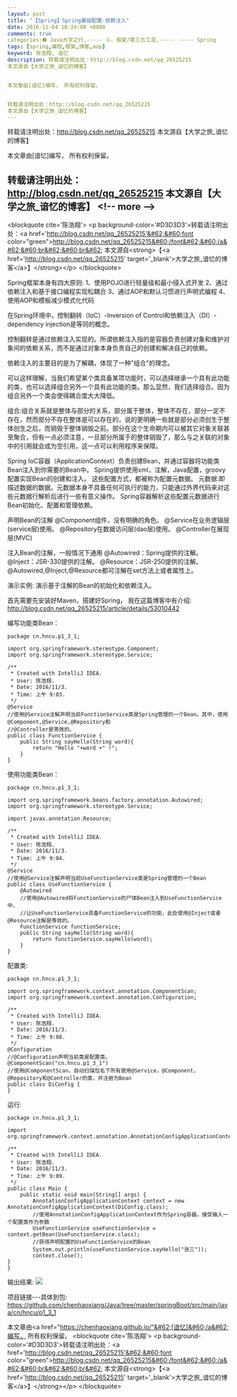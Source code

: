 ```yaml
---
layout: post
title: "【Spring】Spring基础配置-依赖注入"
date: 2016-11-04 10:24:08 +0800
comments: true
categories:❷ Java大学之行,----- ⑥、框架/第三方工具,----- ----- Spring
tags: [spring,编程,框架,博客,aop]
keyword: 陈浩翔, 谙忆
description: 转载请注明出处：http://blog.csdn.net/qq_26525215
本文源自【大学之旅_谙忆的博客】


本文章由[谙忆]编写， 所有权利保留。 


转载请注明出处：http://blog.csdn.net/qq_26525215
本文源自【大学之旅_谙忆的博客】 
---
```



转载请注明出处：http://blog.csdn.net/qq_26525215
本文源自【大学之旅_谙忆的博客】


本文章由[谙忆]编写， 所有权利保留。 


转载请注明出处：http://blog.csdn.net/qq_26525215
本文源自【大学之旅_谙忆的博客】
&#60;!-- more --&#62;
----------

&#60;blockquote cite='陈浩翔'&#62;
&#60;p background-color='#D3D3D3'&#62;转载请注明出处：&#60;a href='http://blog.csdn.net/qq_26525215'&#62;&#60;font color="green"&#62;http://blog.csdn.net/qq_26525215&#60;/font&#62;&#60;/a&#62;&#60;br&#62;&#60;br&#62;
本文源自&#60;strong&#62;【&#60;a href='http://blog.csdn.net/qq_26525215' target='_blank'&#62;大学之旅_谙忆的博客&#60;/a&#62;】&#60;/strong&#62;&#60;/p&#62;
&#60;/blockquote&#62;

Spring框架本身有四大原则:
1、使用POJO进行轻量级和最小侵入式开发
2、通过依赖注入和基于接口编程实现松耦合
3、通过AOP和默认习惯进行声明式编程
4、使用AOP和模板减少模式化代码

在Spring环境中，控制翻转（IoC）-Inversion of Control和依赖注入（DI）-dependency injection是等同的概念。

控制翻转是通过依赖注入实现的。所谓依赖注入指的是容器负责创建对象和维护对象间的依赖关系，而不是通过对象本身负责自己的创建和解决自己的依赖。

依赖注入的主要目的是为了解耦，体现了一种"组合"的理念。

可以这样理解，当我们希望某个类具备某项功能时，可以选择继承一个具有此功能的类，也可以选择组合另外一个具有此功能的类。那么显然，我们选择组合。因为组合另外一个类会使得耦合度大大降低。

组合:组合关系就是整体与部分的关系，部分属于整体，整体不存在，部分一定不存在，然而部分不存在整体是可以存在的，说的更明确一些就是部分必须创生于整体创生之后，而销毁于整体销毁之前。部分在这个生命期内可以被其它对象关联甚至聚合，但有一点必须注意，一旦部分所属于的整体销毁了，那么与之关联的对象中的引用就会成为空引用，这一点可以利用程序来保障。


Spring IoC容器（ApplicationContext）负责创建Bean，并通过容器将功能类Bean注入到你需要的Bean中。
Spring提供使用xml，注解，Java配置，groovy配置实现Bean的创建和注入。
这些配置方式，都被称为配置元数据。
元数据:即描述数据的数据。元数据本身不具备任何可执行的能力，只能通过外界代码来对这些元数据行解析后进行一些有意义操作。
Spring容器解析这些配置元数据进行Bean初始化、配置和管理依赖。

声明Bean的注解
	@Component组件，没有明确的角色。
	@Service在业务逻辑层(service层)使用。
	@Repository在数据访问层(dao层)使用。
	@Controller在展现层(MVC)
	
注入Bean的注解，一般情况下通用
	@Autowired：Spring提供的注解。
	@Inject：JSR-330提供的注解。
	@Resource：JSR-250提供的注解。
@Autowired,@Inject,@Resource都可注解在set方法上或者属性上。

演示实例:
演示基于注解的Bean的初始化和依赖注入。

首先需要先安装好Maven，搭建好Spring，
我在这篇博客中有介绍:
http://blog.csdn.net/qq_26525215/article/details/53010442

编写功能类Bean：
```
package cn.hncu.p1_3_1;

import org.springframework.stereotype.Component;
import org.springframework.stereotype.Service;

/**
 * Created with IntelliJ IDEA.
 * User: 陈浩翔.
 * Date: 2016/11/3.
 * Time: 上午 9:03.
 */
@Service
//使用@Service注解声明当前FunctionService类是Spring管理的一个Bean。其中，使用@Component,@Service,@Repository和
//@Controller是等效的。
public class FunctionService {
    public String sayHello(String word){
        return "Hello "+word +" !";
    }
}
```


使用功能类Bean：
```
package cn.hncu.p1_3_1;

import org.springframework.beans.factory.annotation.Autowired;
import org.springframework.stereotype.Service;

import javax.annotation.Resource;

/**
 * Created with IntelliJ IDEA.
 * User: 陈浩翔.
 * Date: 2016/11/3.
 * Time: 上午 9:04.
 */
@Service
//使用@Service注解声明当前UseFunctionService类是Spring管理的一个Bean
public class UseFunctionService {
    @Autowired
    //使用@Autowired将FunctionService的尸体Bean注入到UseFunctionService中，
    //让UseFunctionService具备FunctionService的功能，此处使用@Inject或者@Resource注解是等效的。
    FunctionService functionService;
    public String sayHello(String word){
        return functionService.sayHello(word);
    }
}

```


配置类:

```
package cn.hncu.p1_3_1;

import org.springframework.context.annotation.ComponentScan;
import org.springframework.context.annotation.Configuration;

/**
 * Created with IntelliJ IDEA.
 * User: 陈浩翔.
 * Date: 2016/11/3.
 * Time: 上午 9:08.
 */
@Configuration
//@Configuration声明当前类是配置类。
@ComponentScan("cn.hncu.p1_3_1")
//使用@ComponentScan，自动扫描包名下所有使用@Service，@Component，@Repository和@Controller的类，并注册为Bean
public class DiConfig {
}

```

运行:

```
package cn.hncu.p1_3_1;

import org.springframework.context.annotation.AnnotationConfigApplicationContext;

/**
 * Created with IntelliJ IDEA.
 * User: 陈浩翔.
 * Date: 2016/11/3.
 * Time: 上午 9:09.
 */
public class Main {
    public static void main(String[] args) {
        AnnotationConfigApplicationContext context = new AnnotationConfigApplicationContext(DiConfig.class);
        //使用AnnotationConfigApplicationContext作为Spring容器，接受输入一个配置类作为参数
        UseFunctionService useFunctionService = context.getBean(UseFunctionService.class);
        //获得声明配置的UseFunctionService的Bean
        System.out.println(useFunctionService.sayHello("张三"));
        context.close();
}
}

```

输出结果:
![](http://img.blog.csdn.net/20161104213807840)


项目链接---具体到包:
https://github.com/chenhaoxiang/Java/tree/master/springBoot/src/main/java/cn/hncu/p1_3_1

本文章由&#60;a href="https://chenhaoxiang.github.io/"&#62;[谙忆]&#60;/a&#62;编写， 所有权利保留。 
&#60;blockquote cite='陈浩翔'&#62;
&#60;p background-color='#D3D3D3'&#62;转载请注明出处：&#60;a href='http://blog.csdn.net/qq_26525215'&#62;&#60;font color="green"&#62;http://blog.csdn.net/qq_26525215&#60;/font&#62;&#60;/a&#62;&#60;br&#62;&#60;br&#62;
本文源自&#60;strong&#62;【&#60;a href='http://blog.csdn.net/qq_26525215' target='_blank'&#62;大学之旅_谙忆的博客&#60;/a&#62;】&#60;/strong&#62;&#60;/p&#62;
&#60;/blockquote&#62;
